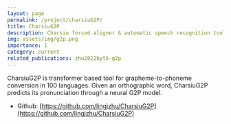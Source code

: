 ```yaml
---
layout: page
permalink: /project/charsiuG2P/
title: CharsiuG2P
description: Charsiu forced aligner & automatic speech recognition tool
img: assets/img/g2p.png
importance: 1
category: current
related_publications: zhu2022byt5-g2p
---
```



CharsiuG2P is transformer based tool for grapheme-to-phoneme conversion in 100 languages. Given an orthographic word, CharsiuG2P predicts its pronunciation through a neural G2P model.


- Github: [https://github.com/lingjzhu/CharsiuG2P](https://github.com/lingjzhu/CharsiuG2P)

